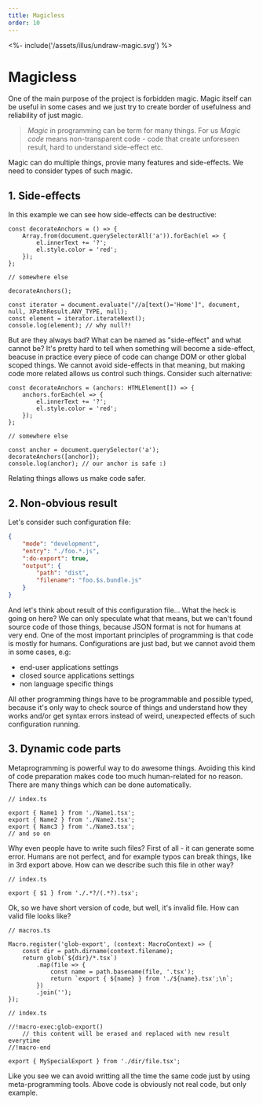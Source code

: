 ```yaml
---
title: Magicless
order: 10
---
```


<div class="illus"><%- include('/assets/illus/undraw-magic.svg') %></div>

# Magicless

One of the main purpose of the project is forbidden magic. Magic itself can be useful in some cases and we just try to create border of usefulness and reliability of just magic.

> *Magic* in programming can be term for many things. For us *Magic code* means non-transparent code - code that create unforeseen result, hard to understand side-effect etc.

Magic can do multiple things, provie many features and side-effects. We need to consider types of such magic.

## 1. Side-effects

In this example we can see how side-effects can be destructive:

```tsx
const decorateAnchors = () => {
    Array.from(document.querySelectorAll('a')).forEach(el => {
        el.innerText += '?';
        el.style.color = 'red';
    });
};

// somewhere else

decorateAnchors();

const iterator = document.evaluate("//a[text()='Home']", document, null, XPathResult.ANY_TYPE, null);
const element = iterator.iterateNext();
console.log(element); // why null?!
```

But are they always bad? What can be named as "side-effect" and what cannot be? It's pretty hard to tell when something will become a side-effect, beacuse in practice every piece of code can change DOM or other global scoped things. We cannot avoid side-effects in that meaning, but making code more related allows us control such things. Consider such alternative:

```tsx
const decorateAnchors = (anchors: HTMLElement[]) => {
    anchors.forEach(el => {
        el.innerText += '?';
        el.style.color = 'red';
    });
};

// somewhere else

const anchor = document.querySelector('a');
decorateAnchors([anchor]);
console.log(anchor); // our anchor is safe :)
```

Relating things allows us make code safer.

## 2. Non-obvious result

Let's consider such configuration file:

```json
{
    "mode": "development",
    "entry": "./foo.*.js",
    ":do-export": true,
    "output": {
        "path": "dist",
        "filename": "foo.$s.bundle.js"
    }
}
```

And let's think about result of this configuration file... What the heck is going on here? We can only speculate what that means, but we can't found source code of those things, because JSON format is not for humans at very end. One of the most important principles of programming is that code is mostly for humans. Configurations are just bad, but we cannot avoid them in some cases, e.g:
- end-user applications settings
- closed source applications settings
- non language specific things

All other programming things have to be programmable and possible typed, because it's only way to check source of things and understand how they works and/or get syntax errors instead of weird, unexpected effects of such configuration running.

## 3. Dynamic code parts

Metaprogramming is powerful way to do awesome things. Avoiding this kind of code preparation makes code too much human-related for no reason. There are many things which can be done automatically.

```tsx
// index.ts

export { Name1 } from './Name1.tsx';
export { Name2 } from './Name2.tsx';
export { Namc3 } from './Name3.tsx';
// and so on
```

Why even people have to write such files? First of all - it can generate some error. Humans are not perfect, and for example typos can break things, like in 3rd export above. How can we describe such this file in other way?

```tsx
// index.ts

export { $1 } from './.*?/(.*?).tsx';
```

Ok, so we have short version of code, but well, it's invalid file. How can valid file looks like?

```tsx
// macros.ts

Macro.register('glob-export', (context: MacroContext) => {
    const dir = path.dirname(context.filename);
    return glob(`${dir}/*.tsx`)
        .map(file => {
            const name = path.basename(file, '.tsx');
            return `export { ${name} } from './${name}.tsx';\n`;
        })
        .join('');
});

// index.ts

//!macro-exec:glob-export()
    // this content will be erased and replaced with new result everytime
//!macro-end

export { MySpecialExport } from './dir/file.tsx';
```

Like you see we can avoid writting all the time the same code just by using meta-programming tools. Above code is obviously not real code, but only example.
